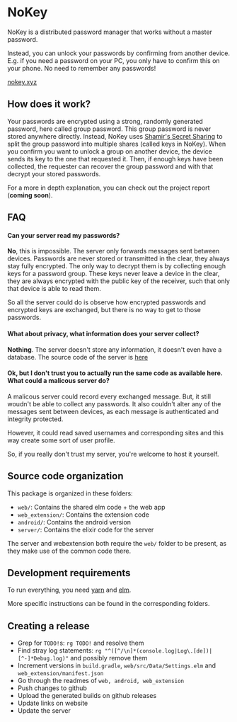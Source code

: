 # NoKey

NoKey is a distributed password manager that works without a master password.

Instead, you can unlock your passwords by confirming from another device.
E.g. if you need a password on your PC, you only have to confirm this on your phone.
No need to remember any passwords!

[nokey.xyz](https://nokey.xyz/)


## How does it work?

Your passwords are encrypted using a strong, randomly generated password, here called group password.
This group password is never stored anywhere directly. Instead, NoKey uses [Shamir's Secret Sharing](https://en.wikipedia.org/wiki/Shamir's_Secret_Sharing)
to split the group password into multiple shares (called keys in NoKey).
When you confirm you want to unlock a group on another device, the device sends its key to the one that requested it.
Then, if enough keys have been collected, the requester can recover the group password and with that decrypt your stored passwords.

For a more in depth explanation, you can check out the project report (**coming soon**).


## FAQ

#### Can your server read my passwords?
**No**, this is impossible. The server only forwards messages sent between devices.
Passwords are never stored or transmitted in the clear, they always stay fully encrypted.
The only way to decrypt them is by collecting enough keys for a password group.
These keys never leave a device in the clear, they are always encrypted with the public key of the receiver,
such that only that device is able to read them.

So all the server could do is observe how encrypted passwords and encrypted keys are exchanged, but there is no way to get to those passwords.

#### What about privacy, what information does your server collect?
**Nothing**. The server doesn't store any information, it doesn't even have a database.
The source code of the server is [here](/server)

#### Ok, but I don't trust you to actually run the same code as available here. What could a malicous server do?
A malicous server could record every exchanged message.
But, it still woudn't be able to collect any passwords.
It also couldn't alter any of the messages sent between devices, as each message is authenticated and integrity protected.

However, it could read saved usernames and corresponding sites and this way create some sort of user profile.

So, if you really don't trust my server, you're welcome to host it yourself.


## Source code organization

This package is organized in these folders:

  * `web/`: Contains the shared elm code + the web app
  * `web_extension/`: Contains the extension code
  * `android/`: Contains the android version
  * `server/`: Contains the elixir code for the server

The server and webextension both require the `web/` folder to be present, as they make use of the common code there.

## Development requirements

To run everything, you need [yarn](https://yarnpkg.com/) and [elm](http://elm-lang.org/).

More specific instructions can be found in the corresponding folders.

## Creating a release

  * Grep for `TODO!`s: `rg TODO!` and resolve them
  * Find stray log statements: `rg "^([^/\n]*(console.log|Log\.[de])|[^-]*Debug.log)"` and possibly remove them
  * Increment versions in `build.gradle`, `web/src/Data/Settings.elm` and `web_extension/manifest.json`
  * Go through the readmes of `web, android, web_extension`
  * Push changes to github
  * Upload the generated builds on github releases
  * Update links on website
  * Update the server

